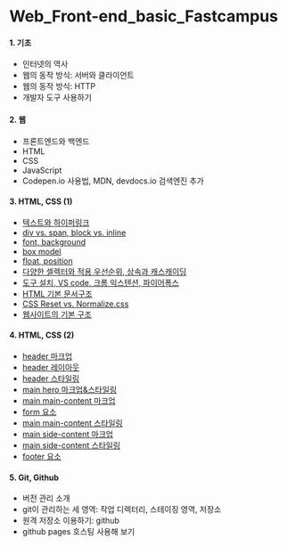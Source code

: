 # Web_Front-end_basic_Fastcampus

#### 1. 기초

- 인터넷의 역사
- 웹의 동작 방식: 서버와 클라이언트
- 웹의 동작 방식: HTTP
- 개발자 도구 사용하기

#### 2. 웹

- 프론트엔드와 백엔드
- HTML
- CSS
- JavaScript
- Codepen.io 사용법, MDN, devdocs.io 검색엔진 추가

#### 3. HTML, CSS (1)

- [텍스트와 하이퍼링크](./Web_Front-end_Basic_Fastcampus/Chapter03/Chapter03_01)
- [div vs. span, block vs. inline](./Web_Front-end_Basic_Fastcampus/Chapter03/Chapter03_02)
- [font, background](./Web_Front-end_Basic_Fastcampus/Chapter03/Chapter03_03)
- [box model](./Web_Front-end_Basic_Fastcampus/Chapter03/Chapter03_04)
- [float, position](./Web_Front-end_Basic_Fastcampus/Chapter03/Chapter03_05)
- [다양한 셀렉터와 적용 우선순위, 상속과 캐스캐이딩](./Web_Front-end_Basic_Fastcampus/Chapter03/Chapter03_06)
- [도구 설치, VS code, 크롬 익스텐션, 파이어폭스](./Web_Front-end_Basic_Fastcampus/Chapter03/Chapter03_07)
- [HTML 기본 문서구조](./Web_Front-end_Basic_Fastcampus/Chapter03/Chapter03_08)
- [CSS Reset vs. Normalize.css](./Web_Front-end_Basic_Fastcampus/Chapter03/Chapter03_09)
- [웹사이트의 기본 구조](./Web_Front-end_Basic_Fastcampus/Chapter03/Chapter03_10)

#### 4. HTML, CSS (2)

- [header 마크업](./Web_Front-end_Basic_Fastcampus/Chapter04/Chapter04_01)
- [header 레이아웃](./Web_Front-end_Basic_Fastcampus/Chapter04/Chapter04_02)
- [header 스타일링](./Web_Front-end_Basic_Fastcampus/Chapter04/Chapter04_03)
- [main hero 마크업&스타일링](./Web_Front-end_Basic_Fastcampus/Chapter04/Chapter04_04)
- [main main-content 마크업](./Web_Front-end_Basic_Fastcampus/Chapter04/Chapter04_05)
- [form 요소](./Web_Front-end_Basic_Fastcampus/Chapter04/Chapter04_06)
- [main main-content 스타일링](./Web_Front-end_Basic_Fastcampus/Chapter04/Chapter04_07)
- [main side-content 마크업](./Web_Front-end_Basic_Fastcampus/Chapter04/Chapter04_08)
- [main side-content 스타일링](./Web_Front-end_Basic_Fastcampus/Chapter04/Chapter04_09)
- [footer 요소](./Web_Front-end_Basic_Fastcampus/Chapter04/Chapter04_10)

#### 5. Git, Github

- 버전 관리 소개
- git이 관리하는 세 영역: 작업 디렉터리, 스테이징 영역, 저장소
- 원격 저장소 이용하기: github
- github pages 호스팅 사용해 보기
